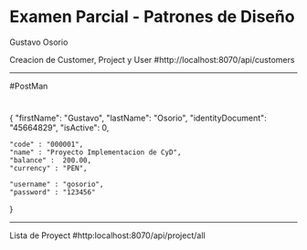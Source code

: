 # Examen Parcial - Patrones de Diseño
Gustavo Osorio

Creacion de Customer, Project y User
#http://localhost:8070/api/customers

--------------------------------------------
#PostMan
#

{
	"firstName": "Gustavo",
	"lastName": "Osorio",
	"identityDocument": "45664829",
	"isActive": 0,
	
	"code" : "000001",
	"name" : "Proyecto Implementacion de CyD",
	"balance" :  200.00,
	"currency" : "PEN",
	
	"username" : "gosorio",
	"password" : "123456"
}


--------------------------------------------
Lista de Proyect
#http:localhost:8070/api/project/all

